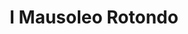 ---
title: I Mausoleo Rotondo

mediaPath: /videos/mr_01_da1-1080p.mp4
mediaPosition:  []
mediaRotation:  []
mediaScale: 1
cameraFOV: 60

cameraPosition:  []
cameraTarget:  []

animationEntry: 2000
---
